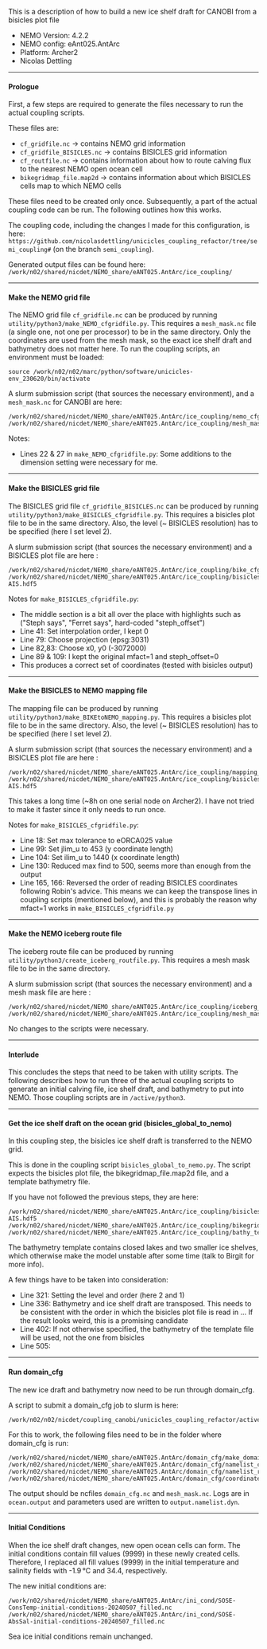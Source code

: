 This is a description of how to build a new ice shelf draft for CANOBI from a bisicles plot file

- NEMO Version: 4.2.2
- NEMO config: eAnt025.AntArc
- Platform: Archer2
- Nicolas Dettling
  
---

#### Prologue

First, a few steps are required to generate the files necessary to run the actual coupling scripts.

These files are:

- `cf_gridfile.nc` -> contains NEMO grid information
- `cf_gridfile_BISICLES.nc` -> contains BISICLES grid information
- `cf_routfile.nc` -> contains information about how to route calving flux to the nearest NEMO open ocean cell
- `bikegridmap_file.map2d` -> contains information about which BISICLES cells map to which NEMO cells
  
These files need to be created only once. 
Subsequently, a part of the actual coupling code can be run.
The following outlines how this works. 

The coupling code, including the changes I made for this configuration, is here: `https://github.com/nicolasdettling/unicicles_coupling_refactor/tree/semi_coupling#` (on the branch `semi_coupling`).

Generated output files can be found here: `/work/n02/shared/nicdet/NEMO_share/eANT025.AntArc/ice_coupling/`

--- 

#### Make the NEMO grid file

The NEMO grid file `cf_gridfile.nc` can be produced by running `utility/python3/make_NEMO_cfgridfile.py`.
This requires a `mesh_mask.nc` file (a single one, not one per processor) to be in the same directory.
Only the coordinates are used from the mesh mask, so the exact ice shelf draft and bathymetry does not matter here.
To run the coupling scripts, an environment must be loaded: 

````
source /work/n02/n02/marc/python/software/unicicles-env_230620/bin/activate
````

A slurm submission script (that sources the necessary environment), and a `mesh_mask.nc` for CANOBI are here:

````
/work/n02/shared/nicdet/NEMO_share/eANT025.AntArc/ice_coupling/nemo_cfgridfile.sh
/work/n02/shared/nicdet/NEMO_share/eANT025.AntArc/ice_coupling/mesh_mask.nc
````

Notes:
- Lines 22 & 27 in `make_NEMO_cfgridfile.py`: Some additions to the dimension setting were necessary for me.

---

#### Make the BISICLES grid file

The BISICLES grid file `cf_gridfile_BISICLES.nc` can be produced by running `utility/python3/make_BISICLES_cfgridfile.py`.
This requires a bisicles plot file to be in the same directory.
Also, the level (~ BISICLES resolution) has to be specified (here I set level 2).

A slurm submission script (that sources the necessary environment) and a BISICLES plot file are here :

````
/work/n02/shared/nicdet/NEMO_share/eANT025.AntArc/ice_coupling/bike_cfgridfile.sh
/work/n02/shared/nicdet/NEMO_share/eANT025.AntArc/ice_coupling/bisicles_dc575c_22790101_plot-AIS.hdf5
````

Notes for `make_BISICLES_cfgridfile.py`:
- The middle section is a bit all over the place with highlights such as ("Steph says", "Ferret says", hard-coded "steph_offset")
- Line 41: Set interpolation order, I kept 0
- Line 79: Choose projection (epsg:3031)
- Line 82,83: Choose x0, y0 (-3072000)
- Line 89 & 109: I kept the original mfact=1 and steph_offset=0
- This produces a correct set of coordinates (tested with bisicles output)

---

#### Make the BISICLES to NEMO mapping file

The mapping file can be produced by running `utility/python3/make_BIKEtoNEMO_mapping.py`.
This requires a bisicles plot file to be in the same directory.
Also, the level (~ BISICLES resolution) has to be specified (here I set level 2).

A slurm submission script (that sources the necessary environment) and a BISICLES plot file are here :

````
/work/n02/shared/nicdet/NEMO_share/eANT025.AntArc/ice_coupling/mapping_py.sh
/work/n02/shared/nicdet/NEMO_share/eANT025.AntArc/ice_coupling/bisicles_dc575c_22790101_plot-AIS.hdf5
````
This takes a long time (~8h on one serial node on Archer2). I have not tried to make it faster since it only needs to run once.

Notes for `make_BISICLES_cfgridfile.py`:
- Line 18: Set max tolerance to eORCA025 value
- Line 99: Set jlim_u to 453 (y coordinate length)
- Line 104: Set ilim_u to 1440 (x coordinate length)
- Line 130: Reduced max find to 500, seems more than enough from the output
- Line 165, 166: Reversed the order of reading BISICLES coordinates following Robin's advice. This means we can keep the transpose lines in coupling scripts (mentioned below), and this is probably the reason why mfact=1 works in `make_BISICLES_cfgridfile.py`
  
---

#### Make the NEMO iceberg route file

The iceberg route file can be produced by running `utility/python3/create_iceberg_routfile.py`.
This requires a mesh mask file to be in the same directory.

A slurm submission script (that sources the necessary environment) and a mesh mask file are here :

````
/work/n02/shared/nicdet/NEMO_share/eANT025.AntArc/ice_coupling/iceberg_routefile.sh
/work/n02/shared/nicdet/NEMO_share/eANT025.AntArc/ice_coupling/mesh_mask.nc
````
No changes to the scripts were necessary.

---

#### Interlude

This concludes the steps that need to be taken with utility scripts. 
The following describes how to run three of the actual coupling scripts to generate an initial calving file, ice shelf draft, and bathymetry to put into NEMO.
Those coupling scripts are in `/active/python3`.

---

#### Get the ice shelf draft on the ocean grid (bisicles_global_to_nemo)

In this coupling step, the bisicles ice shelf draft is transferred to the NEMO grid.

This is done in the coupling script `bisicles_global_to_nemo.py`. 
The script expects the bisicles plot file, the bikegridmap_file.map2d file, and a template bathymetry file.

If you have not followed the previous steps, they are here:

````
/work/n02/shared/nicdet/NEMO_share/eANT025.AntArc/ice_coupling/bisicles_dc575c_22790101_plot-AIS.hdf5
/work/n02/shared/nicdet/NEMO_share/eANT025.AntArc/ice_coupling/bikegridmap_file.map2d
/work/n02/shared/nicdet/NEMO_share/eANT025.AntArc/ice_coupling/bathy_template_lakefilled.nc

````

The bathymetry template contains closed lakes and two smaller ice shelves, which otherwise make the model unstable after some time (talk to Birgit for more info).

A few things have to be taken into consideration:

- Line 321: Setting the level and order (here 2 and 1)
- Line 336: Bathymetry and ice shelf draft are transposed. This needs to be consistent with the order in which the bisicles plot file is read in ... If the result looks weird, this is a promising candidate
- Line 402: If not otherwise specified, the bathymetry of the template file will be used, not the one from bisicles
- Line 505: 

---

#### Run domain_cfg

The new ice draft and bathymetry now need to be run through domain_cfg.

A script to submit a domain_cfg job to slurm is here:

````
/work/n02/n02/nicdet/coupling_canobi/unicicles_coupling_refactor/active/python3/domain.sh
````

For this to work, the following files need to be in the folder where domain_cfg is run:

````
/work/n02/shared/nicdet/NEMO_share/eANT025.AntArc/domain_cfg/make_domain_cfg.exe
/work/n02/shared/nicdet/NEMO_share/eANT025.AntArc/domain_cfg/namelist_cfg
/work/n02/shared/nicdet/NEMO_share/eANT025.AntArc/domain_cfg/namelist_ref
/work/n02/shared/nicdet/NEMO_share/eANT025.AntArc/domain_cfg/coordinates_AIS.nc
````

The output should be ncfiles `domain_cfg.nc` and `mesh_mask.nc`. Logs are in `ocean.output` and parameters used are written to `output.namelist.dyn`.

--- 

#### Initial Conditions

When the ice shelf draft changes, new open ocean cells can form.
The initial conditions contain fill values (9999) in these newly created cells.
Therefore, I replaced all fill values (9999) in the initial temperature and salinity fields with -1.9 °C and 34.4, respectively.

The new initial conditions are:

````
/work/n02/shared/nicdet/NEMO_share/eANT025.AntArc/ini_cond/SOSE-ConsTemp-initial-conditions-20240507_filled.nc
/work/n02/shared/nicdet/NEMO_share/eANT025.AntArc/ini_cond/SOSE-AbsSal-initial-conditions-20240507_filled.nc
````

Sea ice initial conditions remain unchanged.
